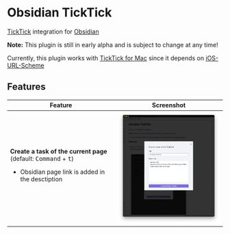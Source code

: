 # Obsidian TickTick

[TickTick](https://ticktick.com/home) integration for [Obsidian](https://obsidian.md)

**Note:** This plugin is still in early alpha and is subject to change at any time!

Currently, this plugin works with [TickTick for Mac](https://ticktick.com/about/mac) since it depends on [iOS-URL-Scheme](https://support.ticktick.com/hc/en-us/articles/360007930051-TickTick-iOS-URL-Scheme)

## Features

<table>
<thead>
<tr>
<th>Feature</th>
<th>Screenshot</th>
</tr>
</thead>
<tr>

<tr>
<td>
<b>Create a task of the current page</b> (default: <kbd>Command</kbd> + <kbd>t</kbd>)
<ul>
<li>Obsidian page link is added in the desctiption</li>
</ul>
</td>
<td>
<img src="./docs/create-new-task.png" width="400px" />
</td>
</tr>

</table>